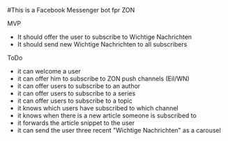 #This is a Facebook Messenger bot fpr ZON

MVP
* It should offer the user to subscribe to Wichtige Nachrichten
* It should send new Wichtige Nachrichten to all subscribers


ToDo
* it can welcome a user
* it can offer him to subscribe to ZON push channels (Eil/WN)
* it can offer users to subscribe to an author
* it can offer users to subscribe to a series
* it can offer users to subscribe to a topic
* it knows which users have subscribed to which channel
* it knows when there is a new article someone is subscribed to
* it forwards the article snippet to the user
* it can send the user three recent "Wichtige Nachrichten" as a carousel



